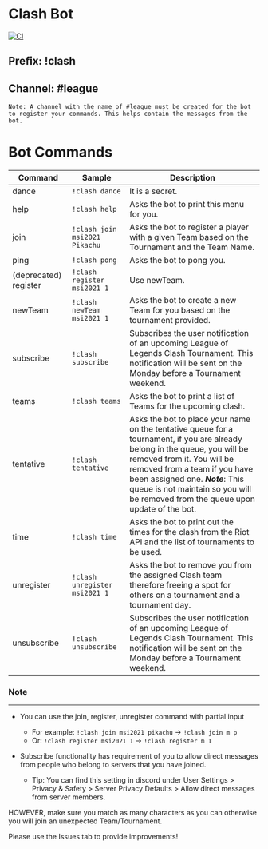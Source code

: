 # Clash Bot
[![CI](https://github.com/Poss111/clash-bot/actions/workflows/build.yml/badge.svg?branch=master)](https://github.com/Poss111/clash-bot/actions/workflows/build.yml)

## Prefix: !clash
## Channel: #league

`Note: A channel with the name of #league must be created for the bot to register your commands. This helps contain the messages from the bot.`
# Bot Commands
| Command |  Sample | Description |
| -------- | ----------- | -------------- |
| dance | ```!clash dance``` | It is a secret. |
| help | ```!clash help``` | Asks the bot to print this menu for you. |
| join | ```!clash join msi2021 Pikachu``` | Asks the bot to register a player with a given Team based on the Tournament and the Team Name. |
| ping | ```!clash pong``` | Asks the bot to pong you. |
| (deprecated) register | ```!clash register msi2021 1``` | Use newTeam. |
| newTeam | ```!clash newTeam msi2021 1``` | Asks the bot to create a new Team for you based on the tournament provided. |
| subscribe | ```!clash subscribe``` | Subscribes the user notification of an upcoming League of Legends Clash Tournament. This notification will be sent on the Monday before a Tournament weekend. | 
| teams | ```!clash teams``` | Asks the bot to print a list of Teams for the upcoming clash. |
| tentative | ```!clash tentative``` | Asks the bot to place your name on the tentative queue for a tournament, if you are already belong in the queue, you will be removed from it. You will be removed from a team if you have been assigned one. ***Note***: This queue is not maintain so you will be removed from the queue upon update of the bot. |
| time | ```!clash time``` | Asks the bot to print out the times for the clash from the Riot API and the list of tournaments to be used. |
| unregister | ```!clash unregister msi2021 1``` | Asks the bot to remove you from the assigned Clash team therefore freeing a spot for others on a tournament and a tournament day. |
| unsubscribe | ```!clash unsubscribe``` | Subscribes the user notification of an upcoming League of Legends Clash Tournament. This notification will be sent on the Monday before a Tournament weekend. | 

### Note
-----------
- You can use the join, register, unregister command with partial input
    - For example: `!clash join msi2021 pikachu` -> `!clash join m p`
    - Or: `!clash register msi2021 1` -> `!clash register m 1`

- Subscribe functionality has requirement of you to allow direct messages from people who belong to servers that you have joined. 
    - Tip: You can find this setting in discord under User Settings > Privacy & Safety > Server Privacy Defaults > Allow direct messages from server members.  

HOWEVER, make sure you match as many characters as you can otherwise you will join an unexpected Team/Tournament.

Please use the Issues tab to provide improvements!
